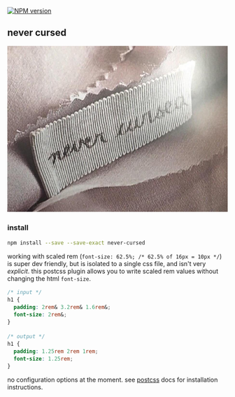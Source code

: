 [![NPM version](https://badge.fury.io/js/never-cursed.svg)](http://badge.fury.io/js/never-cursed)
## never cursed 

[![never-cursed](/images/never-cursed.jpg)](https://www.youtube.com/watch?v=bT_XjcdgT6g)

### install

```sh
npm install --save --save-exact never-cursed
```

working with scaled rem (`font-size: 62.5%; /* 62.5% of 16px = 10px */`) is super dev friendly, but is isolated to a single css file, and isn't very _explicit_. this postcss plugin allows you to write scaled rem values without changing the html `font-size`.

```css
/* input */
h1 {
  padding: 2rem& 3.2rem& 1.6rem&;
  font-size: 2rem&;
}

/* output */
h1 {
  padding: 1.25rem 2rem 1rem;
  font-size: 1.25rem;
}
```

no configuration options at the moment. see [postcss](https://github.com/postcss/postcss) docs for installation instructions.
